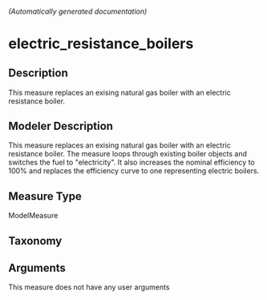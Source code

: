 

###### (Automatically generated documentation)

# electric_resistance_boilers

## Description
This measure replaces an exising natural gas boiler with an electric resistance boiler.

## Modeler Description
This measure replaces an exising natural gas boiler with an electric resistance boiler. The measure loops through existing boiler objects and switches the fuel to "electricity". It also increases the nominal efficiency to 100% and replaces the efficiency curve to one representing electric boilers.

## Measure Type
ModelMeasure

## Taxonomy


## Arguments




This measure does not have any user arguments


